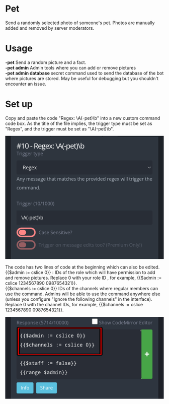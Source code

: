 # Pet
Send a randomly selected photo of someone's pet. Photos are manually added and removed by server moderators.

# Usage
**-pet** Send a random picture and a fact.  
**-pet admin** Admin tools where you can add or remove pictures  
**-pet admin database** secret command used to send the database of the bot where pictures are stored. May be useful for debugging but you shouldn't encounter an issue.

# Set up
Copy and paste the code "Regex: \A(-pet)\b" into a new custom command code box. As the title of the file implies, the trigger type must be set as "Regex", and the trigger must be set as "\A(-pet)\b". 

![pic](../ignore/pet1.png)

The code has two lines of code at the beginning which can also be edited.  
{{$admin := cslice 0}} : IDs of the role which will have permission to add and remove pictures. Replace 0 with your role ID , for example, {{$admin := cslice 1234567890 0987654321}}.  
{{$channels := cslice 0}} IDs of the channels where regular members can use the command. Admins will be able to use the command anywhere else (unless you configure "Ignore the following channels" in the interface). Replace 0 with the channel IDs, for example, {{$channels := cslice 1234567890 0987654321}}.  

![pic](../ignore/pet2.jpg)
